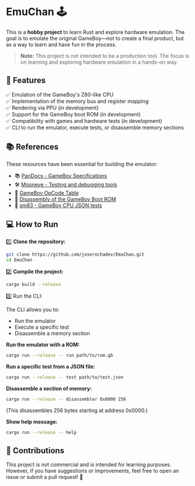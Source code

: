 # EmuChan 🕹️

This is a **hobby project** to learn Rust and explore hardware emulation. The goal is to emulate the original GameBoy—not to create a final product, but as a way to learn and have fun in the process.

> **Note:** This project is not intended to be a production tool. The focus is on learning and exploring hardware emulation in a hands-on way.

## 🚀 Features

✅ Emulation of the GameBoy's Z80-like CPU  
✅ Implementation of the memory bus and register mapping  
✅ Rendering via PPU (in development)  
✅ Support for the GameBoy boot ROM (in development)  
✅ Compatibility with games and hardware tests (in development)  
✅ CLI to run the emulator, execute tests, or disassemble memory sections

## 📚 References

These resources have been essential for building the emulator:

- 📚 [PanDocs - GameBoy Specifications](https://gbdev.io/pandocs/Specifications.html)
- 🛠️ [Mooneye - Testing and debugging tools](https://github.com/Gekkio/mooneye-gb)
- 🔢 [GameBoy OpCode Table](https://izik1.github.io/gbops/index.html)
- 🏁 [Disassembly of the GameBoy Boot ROM](https://gist.github.com/drhelius/6063288)
- 🏁 [sm83 - GameBoy CPU JSON tests](https://github.com/SingleStepTests/sm83)

## 💻 How to Run

1️⃣ **Clone the repository:**

```sh
git clone https://github.com/joserochadev/EmuChan.git
cd EmuChan
```

2️⃣ **Compile the project:**

```sh
cargo build --release
```

3️⃣ Run the CLI:

The CLI allows you to:

- Run the emulator
- Execute a specific test
- Disassemble a memory section

**Run the emulator with a ROM:**

```sh
cargo run --release -- run path/to/rom.gb
```

**Run a specific test from a JSON file:**

```sh
cargo run --release -- test path/to/test.json
```

**Disassemble a section of memory:**

```sh
cargo run --release -- disassembler 0x0000 256
```

(This disassembles 256 bytes starting at address 0x0000.)

**Show help message:**

```sh
cargo run --release -- help

```

## 📌 Contributions

This project is not commercial and is intended for learning purposes. However, if you have suggestions or improvements, feel free to open an issue or submit a pull request! 🚀

